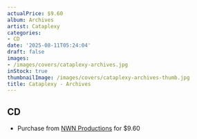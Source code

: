 ```yaml
---
actualPrice: $9.60
album: Archives
artist: Cataplexy
categories:
- CD
date: '2025-08-11T05:24:04'
draft: false
images:
- /images/covers/cataplexy-archives.jpg
inStock: true
thumbnailImage: /images/covers/cataplexy-archives-thumb.jpg
title: Cataplexy - Archives
---
```


## CD
* Purchase from [NWN Productions](http://shop.nwnprod.com/index.php?route=product/product&path=93&product_id=36144&sort=pd.name&order=ASC) for $9.60
